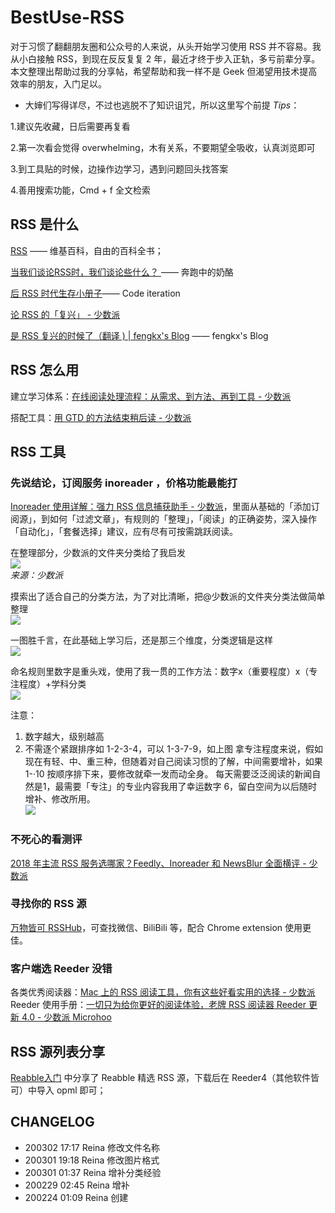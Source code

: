 # BestUse-RSS

对于习惯了翻翻朋友圈和公众号的人来说，从头开始学习使用 RSS 并不容易。我从小白接触 RSS，到现在反反复复 2 年，最近才终于步入正轨，多亏前辈分享。本文整理出帮助过我的分享帖，希望帮助和我一样不是 Geek 但渴望用技术提高效率的朋友，入门足以。


* 大婶们写得详尽，不过也逃脱不了知识诅咒，所以这里写个前提 *Tips*：

1.建议先收藏，日后需要再复看

2.第一次看会觉得 overwhelming，木有关系，不要期望全吸收，认真浏览即可

3.到工具贴的时候，边操作边学习，遇到问题回头找答案

4.善用搜索功能，Cmd + f 全文检索


## RSS 是什么
[RSS](https://zh.wikipedia.org/wiki/RSS) —— 维基百科，自由的百科全书； 

[当我们谈论RSS时，我们谈论些什么？ ](https://www.runningcheese.com/rss-feed) —— 奔跑中的奶酪

[后 RSS 时代生存小册子](http://hit1024.com/post/2017-12-25)—— Code iteration 

[论 RSS 的「复兴」 - 少数派](https://sspai.com/post/43998) 

[是 RSS 复兴的时候了（翻译 ) | fengkx's Blog](https://www.fengkx.top/post/translation-of-rss-revival/) —— fengkx's Blog



## RSS 怎么用

建立学习体系：[在线阅读处理流程：从需求、到方法、再到工具 - 少数派](https://sspai.com/post/36795)

搭配工具：[用 GTD 的方法结束稍后读 - 少数派](https://sspai.com/post/33933) 


## RSS 工具

### 先说结论，订阅服务 inoreader ，价格功能最能打
[Inoreader 使用详解：强力 RSS 信息捕获助手 - 少数派](https://sspai.com/post/58041)，里面从基础的「添加订阅源」，到如何「过滤文章」，有规则的「整理」，「阅读」的正确姿势，深入操作「自动化」，「套餐选择」建议，应有尽有可按需跳跃阅读。

在整理部分，少数派的文件夹分类给了我启发  
![](https://tva1.sinaimg.cn/large/00831rSTly1gcdh43eo7yj30oc0gsn1f.jpg)  
*来源：少数派*

摸索出了适合自己的分类方法，为了对比清晰，把@少数派的文件夹分类法做简单整理  
![](https://tva1.sinaimg.cn/large/00831rSTly1gcdruhgvqmj30uw0ka767.jpg)

一图胜千言，在此基础上学习后，还是那三个维度，分类逻辑是这样  
![](https://tva1.sinaimg.cn/large/00831rSTly1gcdrs1v3soj30kg0jw405.jpg)

命名规则里数字是重头戏，使用了我一贯的工作方法：数字x（重要程度）x（专注程度）+学科分类  
![](https://tva1.sinaimg.cn/large/00831rSTly1gcdrphzkxfj30du0h075m.jpg)

注意：
1. 数字越大，级别越高
2. 不需逐个紧跟排序如 1-2-3-4，可以 1-3-7-9，如上图
拿专注程度来说，假如现在有轻、中、重三种，但随着对自己阅读习惯的了解，中间需要增补，如果1-·10 按顺序排下来，要修改就牵一发而动全身。
每天需要泛泛阅读的新闻自然是1，最需要「专注」的专业内容我用了幸运数字 6，留白空间为以后随时增补、修改所用。  
![](https://tva1.sinaimg.cn/large/00831rSTly1gcdrq0zobcj316i0f4q79.jpg)



### 不死心的看测评
[2018 年主流 RSS 服务选哪家？Feedly、Inoreader 和 NewsBlur 全面横评 - 少数派](https://sspai.com/post/44420)

### 寻找你的 RSS 源
[万物皆可 RSSHub](https://docs.rsshub.app/)，可查找微信、BiliBili 等，配合 Chrome extension 使用更佳。

### 客户端选 Reeder  没错
各类优秀阅读器：[Mac 上的 RSS 阅读工具，你有这些好看实用的选择 - 少数派](https://sspai.com/post/55050) 
Reeder 使用手册：[一切只为给你更好的阅读体验，老牌 RSS 阅读器 Reeder 更新 4.0 - 少数派 Microhoo](https://sspai.com/post/54241) 




##  RSS 源列表分享

[Reabble入门](https://reabble.com/help) 中分享了 Reabble 精选 RSS 源，下载后在 Reeder4（其他软件皆可）中导入 opml 即可；


## CHANGELOG

* 200302 17:17 Reina 修改文件名称
* 200301 19:18 Reina 修改图片格式
* 200301 01:37 Reina 增补分类经验
* 200229 02:45 Reina 增补
* 200224 01:09 Reina 创建

